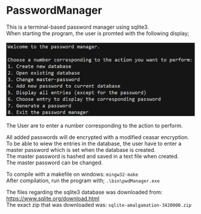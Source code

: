 # PasswordManager

This is a terminal-based password manager using sqlite3. \
When starting the program, the user is promted with the following display; \
\
![](./screenshots/welcome.PNG)

The User are to enter a number corresponding to the action to perform.

All added passwords will de encrypted with a modified ceasar encryption. \
To be able to wiew the entries in the database, the user have to enter a
master password which is set when the database is created. \
The master password is hashed and saved in a text file when created. \
The master password can be changed.

To compile with a makefile on windows: `mingw32-make` \
After compilation, run the program with; `.\bin\pwdManager.exe`

The files regarding the sqlite3 database was downloaded from: https://www.sqlite.org/download.html \
The exact zip that was downloaded was: `sqlite-amalgamation-3420000.zip`
